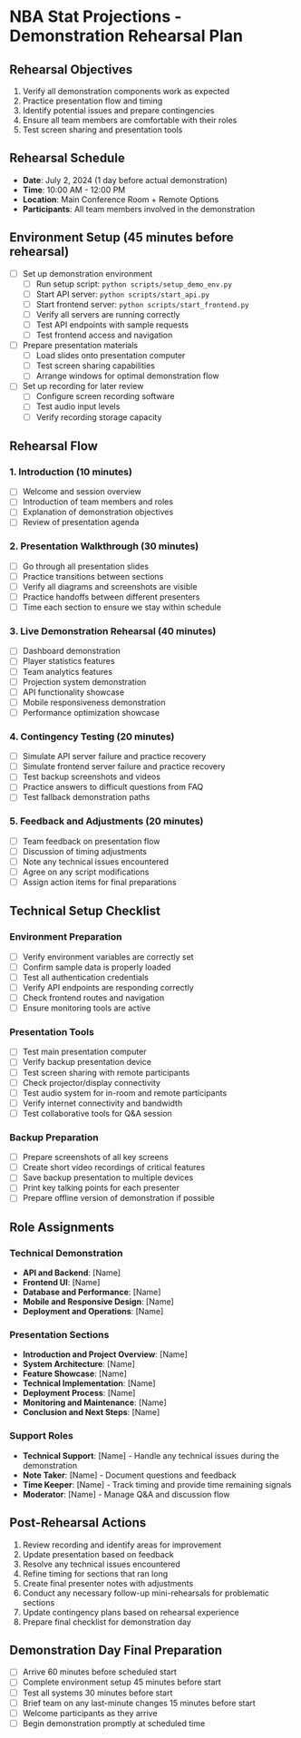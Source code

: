 # NBA Stat Projections - Demonstration Rehearsal Plan

## Rehearsal Objectives
1. Verify all demonstration components work as expected
2. Practice presentation flow and timing
3. Identify potential issues and prepare contingencies
4. Ensure all team members are comfortable with their roles
5. Test screen sharing and presentation tools

## Rehearsal Schedule
- **Date**: July 2, 2024 (1 day before actual demonstration)
- **Time**: 10:00 AM - 12:00 PM
- **Location**: Main Conference Room + Remote Options
- **Participants**: All team members involved in the demonstration

## Environment Setup (45 minutes before rehearsal)
- [ ] Set up demonstration environment
  - [ ] Run setup script: `python scripts/setup_demo_env.py`
  - [ ] Start API server: `python scripts/start_api.py`
  - [ ] Start frontend server: `python scripts/start_frontend.py`
  - [ ] Verify all servers are running correctly
  - [ ] Test API endpoints with sample requests
  - [ ] Test frontend access and navigation
- [ ] Prepare presentation materials
  - [ ] Load slides onto presentation computer
  - [ ] Test screen sharing capabilities
  - [ ] Arrange windows for optimal demonstration flow
- [ ] Set up recording for later review
  - [ ] Configure screen recording software
  - [ ] Test audio input levels
  - [ ] Verify recording storage capacity

## Rehearsal Flow

### 1. Introduction (10 minutes)
- [ ] Welcome and session overview
- [ ] Introduction of team members and roles
- [ ] Explanation of demonstration objectives
- [ ] Review of presentation agenda

### 2. Presentation Walkthrough (30 minutes)
- [ ] Go through all presentation slides
- [ ] Practice transitions between sections
- [ ] Verify all diagrams and screenshots are visible
- [ ] Practice handoffs between different presenters
- [ ] Time each section to ensure we stay within schedule

### 3. Live Demonstration Rehearsal (40 minutes)
- [ ] Dashboard demonstration
- [ ] Player statistics features
- [ ] Team analytics features
- [ ] Projection system demonstration
- [ ] API functionality showcase
- [ ] Mobile responsiveness demonstration
- [ ] Performance optimization showcase

### 4. Contingency Testing (20 minutes)
- [ ] Simulate API server failure and practice recovery
- [ ] Simulate frontend server failure and practice recovery
- [ ] Test backup screenshots and videos
- [ ] Practice answers to difficult questions from FAQ
- [ ] Test fallback demonstration paths

### 5. Feedback and Adjustments (20 minutes)
- [ ] Team feedback on presentation flow
- [ ] Discussion of timing adjustments
- [ ] Note any technical issues encountered
- [ ] Agree on any script modifications
- [ ] Assign action items for final preparations

## Technical Setup Checklist

### Environment Preparation
- [ ] Verify environment variables are correctly set
- [ ] Confirm sample data is properly loaded
- [ ] Test all authentication credentials
- [ ] Verify API endpoints are responding correctly
- [ ] Check frontend routes and navigation
- [ ] Ensure monitoring tools are active

### Presentation Tools
- [ ] Test main presentation computer
- [ ] Verify backup presentation device
- [ ] Test screen sharing with remote participants
- [ ] Check projector/display connectivity
- [ ] Test audio system for in-room and remote participants
- [ ] Verify internet connectivity and bandwidth
- [ ] Test collaborative tools for Q&A session

### Backup Preparation
- [ ] Prepare screenshots of all key screens
- [ ] Create short video recordings of critical features
- [ ] Save backup presentation to multiple devices
- [ ] Print key talking points for each presenter
- [ ] Prepare offline version of demonstration if possible

## Role Assignments

### Technical Demonstration
- **API and Backend**: [Name]
- **Frontend UI**: [Name]
- **Database and Performance**: [Name]
- **Mobile and Responsive Design**: [Name]
- **Deployment and Operations**: [Name]

### Presentation Sections
- **Introduction and Project Overview**: [Name]
- **System Architecture**: [Name]
- **Feature Showcase**: [Name]
- **Technical Implementation**: [Name]
- **Deployment Process**: [Name]
- **Monitoring and Maintenance**: [Name]
- **Conclusion and Next Steps**: [Name]

### Support Roles
- **Technical Support**: [Name] - Handle any technical issues during the demonstration
- **Note Taker**: [Name] - Document questions and feedback
- **Time Keeper**: [Name] - Track timing and provide time remaining signals
- **Moderator**: [Name] - Manage Q&A and discussion flow

## Post-Rehearsal Actions
1. Review recording and identify areas for improvement
2. Update presentation based on feedback
3. Resolve any technical issues encountered
4. Refine timing for sections that ran long
5. Create final presenter notes with adjustments
6. Conduct any necessary follow-up mini-rehearsals for problematic sections
7. Update contingency plans based on rehearsal experience
8. Prepare final checklist for demonstration day

## Demonstration Day Final Preparation
- [ ] Arrive 60 minutes before scheduled start
- [ ] Complete environment setup 45 minutes before start
- [ ] Test all systems 30 minutes before start
- [ ] Brief team on any last-minute changes 15 minutes before start
- [ ] Welcome participants as they arrive
- [ ] Begin demonstration promptly at scheduled time 